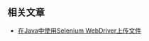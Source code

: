 ## 相关文章

+ [在Java中使用Selenium WebDriver上传文件](http://tu-yucheng.github.io/selenium/2023/05/12/java-selenium-upload-file-uploading-files-using-sendkeys.html)